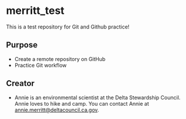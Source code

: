 # merritt_test
This is a test repository for Git and Github practice!
## Purpose
- Create a remote repository on GitHub
- Practice Git workflow 

## Creator
- Annie is an environmental scientist at the Delta Stewardship Council. Annie loves to hike and camp. You can contact Annie at [annie.merritt@deltacouncil.ca.gov](mailto:annie.merritt@deltacouncil.ca.gov).